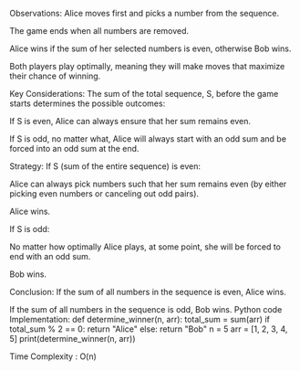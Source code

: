 Observations:
Alice moves first and picks a number from the sequence.


The game ends when all numbers are removed.


Alice wins if the sum of her selected numbers is even, otherwise Bob wins.


Both players play optimally, meaning they will make moves that maximize their chance of winning.


Key Considerations:
The sum of the total sequence, S, before the game starts determines the possible outcomes:


If S is even, Alice can always ensure that her sum remains even.


If S is odd, no matter what, Alice will always start with an odd sum and be forced into an odd sum at the end.


Strategy:
If S (sum of the entire sequence) is even:


Alice can always pick numbers such that her sum remains even (by either picking even numbers or canceling out odd pairs).


Alice wins.


If S is odd:


No matter how optimally Alice plays, at some point, she will be forced to end with an odd sum.


Bob wins.


Conclusion:
If the sum of all numbers in the sequence is even, Alice wins.


If the sum of all numbers in the sequence is odd, Bob wins.
Python code Implementation:
def determine_winner(n, arr):
    total_sum = sum(arr)
    if total_sum % 2 == 0:
        return "Alice"
    else:
        return "Bob"
n = 5
arr = [1, 2, 3, 4, 5]
print(determine_winner(n, arr))







Time Complexity : O(n)
